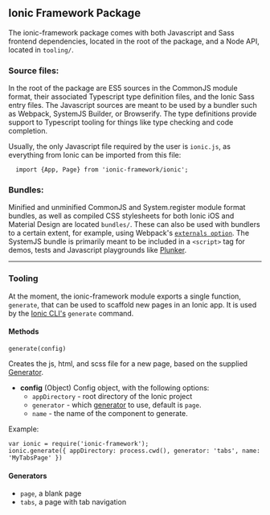 ## Ionic Framework Package
 The ionic-framework package comes with both Javascript and Sass frontend dependencies, located in the root of the package, and a Node API, located in `tooling/`.

### Source files:

In the root of the package are ES5 sources in the CommonJS module format, their associated Typescript type definition files, and the Ionic Sass entry files. The Javascript sources are meant to be used by a bundler such as Webpack, SystemJS Builder, or Browserify. The type definitions provide support to Typescript tooling for things like type checking and code completion.

Usually, the only Javascript file required by the user is `ionic.js`, as everything from Ionic can be imported from this file:

```
  import {App, Page} from 'ionic-framework/ionic';
```

### Bundles:

Minified and unminified CommonJS and System.register module format bundles, as well as compiled CSS stylesheets for both Ionic iOS and Material Design are located `bundles/`. These can also be used with bundlers to a certain extent, for example, using Webpack's [`externals option`](https://webpack.github.io/docs/configuration.html#externals).  The SystemJS bundle is  primarily meant to be included in a `<script>` tag for demos, tests and Javascript playgrounds like [Plunker](http://plnkr.co/).

---------

### Tooling

 At the moment, the ionic-framework module exports a single function, `generate`, that can be used to scaffold new pages in an Ionic app. It is used by the [Ionic CLI's](https://github.com/driftyco/ionic-cli) `generate` command.

#### Methods

`generate(config)`

Creates the js, html, and scss file for a new page, based on the supplied [Generator](#generators).

- **config** (Object) Config object, with the following options:
  - `appDirectory` - root directory of the Ionic project
  - `generator` - which [generator](#generators) to use, default is `page`.
  - `name` - the name of the component to generate.

Example:
 ```
 var ionic = require('ionic-framework');
 ionic.generate({ appDirectory: process.cwd(), generator: 'tabs', name: 'MyTabsPage' })
 ```

#### Generators
- `page`, a blank page
- `tabs`, a page with tab navigation
